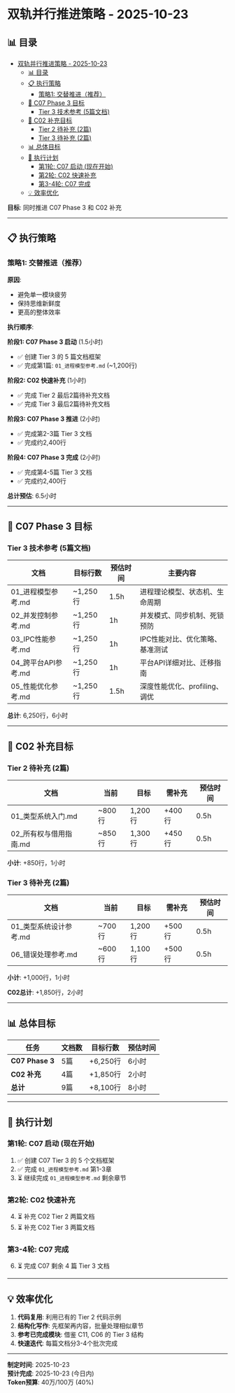 ﻿# 双轨并行推进策略 - 2025-10-23


## 📊 目录

- [双轨并行推进策略 - 2025-10-23](#双轨并行推进策略---2025-10-23)
  - [📊 目录](#-目录)
  - [📋 执行策略](#-执行策略)
    - [策略1: 交替推进（推荐）](#策略1-交替推进推荐)
  - [🎯 C07 Phase 3 目标](#-c07-phase-3-目标)
    - [Tier 3 技术参考 (5篇文档)](#tier-3-技术参考-5篇文档)
  - [🎯 C02 补充目标](#-c02-补充目标)
    - [Tier 2 待补充 (2篇)](#tier-2-待补充-2篇)
    - [Tier 3 待补充 (2篇)](#tier-3-待补充-2篇)
  - [📊 总体目标](#-总体目标)
  - [🚀 执行计划](#-执行计划)
    - [第1轮: C07 启动 (现在开始)](#第1轮-c07-启动-现在开始)
    - [第2轮: C02 快速补充](#第2轮-c02-快速补充)
    - [第3-4轮: C07 完成](#第3-4轮-c07-完成)
  - [💡 效率优化](#-效率优化)


**目标**: 同时推进 C07 Phase 3 和 C02 补充

---

## 📋 执行策略

### 策略1: 交替推进（推荐）

**原因**:

- 避免单一模块疲劳
- 保持思维新鲜度
- 更高的整体效率

**执行顺序**:

**阶段1: C07 Phase 3 启动** (1.5小时)

- ✅ 创建 Tier 3 的 5 篇文档框架
- ✅ 完成第1篇: `01_进程模型参考.md` (~1,200行)

**阶段2: C02 快速补充** (1小时)

- ✅ 完成 Tier 2 最后2篇待补充文档
- ✅ 完成 Tier 3 最后2篇待补充文档

**阶段3: C07 Phase 3 推进** (2小时)

- ✅ 完成第2-3篇 Tier 3 文档
- ✅ 完成约2,400行

**阶段4: C07 Phase 3 完成** (2小时)

- ✅ 完成第4-5篇 Tier 3 文档
- ✅ 完成约2,400行

**总计预估**: 6.5小时

---

## 🎯 C07 Phase 3 目标

### Tier 3 技术参考 (5篇文档)

| 文档 | 目标行数 | 预估时间 | 主要内容 |
|------|----------|----------|----------|
| 01_进程模型参考.md | ~1,250行 | 1.5h | 进程理论模型、状态机、生命周期 |
| 02_并发控制参考.md | ~1,250行 | 1h | 并发模式、同步机制、死锁预防 |
| 03_IPC性能参考.md | ~1,250行 | 1h | IPC性能对比、优化策略、基准测试 |
| 04_跨平台API参考.md | ~1,250行 | 1h | 平台API详细对比、迁移指南 |
| 05_性能优化参考.md | ~1,250行 | 1.5h | 深度性能优化、profiling、调优 |

**总计**: 6,250行，6小时

---

## 🎯 C02 补充目标

### Tier 2 待补充 (2篇)

| 文档 | 当前 | 目标 | 需补充 | 预估时间 |
|------|------|------|--------|----------|
| 01_类型系统入门.md | ~800行 | 1,200行 | +400行 | 0.5h |
| 02_所有权与借用指南.md | ~850行 | 1,300行 | +450行 | 0.5h |

**小计**: +850行，1小时

### Tier 3 待补充 (2篇)

| 文档 | 当前 | 目标 | 需补充 | 预估时间 |
|------|------|------|--------|----------|
| 01_类型系统设计参考.md | ~700行 | 1,200行 | +500行 | 0.5h |
| 06_错误处理参考.md | ~600行 | 1,100行 | +500行 | 0.5h |

**小计**: +1,000行，1小时

**C02总计**: +1,850行，2小时

---

## 📊 总体目标

| 任务 | 文档数 | 目标行数 | 预估时间 |
|------|--------|----------|----------|
| **C07 Phase 3** | 5篇 | +6,250行 | 6小时 |
| **C02 补充** | 4篇 | +1,850行 | 2小时 |
| **总计** | 9篇 | +8,100行 | 8小时 |

---

## 🚀 执行计划

### 第1轮: C07 启动 (现在开始)

1. ✅ 创建 C07 Tier 3 的 5 个文档框架
2. ✅ 完成 `01_进程模型参考.md` 第1-3章
3. ⏳ 继续完成 `01_进程模型参考.md` 剩余章节

### 第2轮: C02 快速补充

4. ⏳ 补充 C02 Tier 2 两篇文档
5. ⏳ 补充 C02 Tier 3 两篇文档

### 第3-4轮: C07 完成

6. ⏳ 完成 C07 剩余 4 篇 Tier 3 文档

---

## 💡 效率优化

1. **代码复用**: 利用已有的 Tier 2 代码示例
2. **结构化写作**: 先框架再内容，批量处理相似章节
3. **参考已完成模块**: 借鉴 C11, C06 的 Tier 3 结构
4. **快速迭代**: 每篇文档分3-4个批次完成

---

**制定时间**: 2025-10-23  
**预计完成**: 2025-10-23 (今日内)  
**Token预算**: 40万/100万 (40%)

